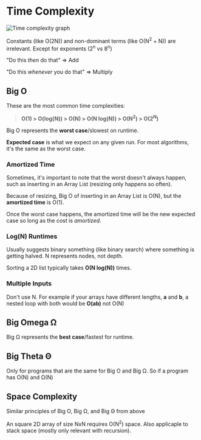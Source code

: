 # Time Complexity
![Time complexity graph](https://upload.wikimedia.org/wikipedia/commons/thumb/7/7e/Comparison_computational_complexity.svg/250px-Comparison_computational_complexity.svg.png)

Constants (like O(2N)) and non-dominant terms (like O(N<sup>2</sup> + N)) are irrelevant. Except for exponents (2<sup>n</sup> vs 8<sup>n</sup>)

"Do this *then* do that" => Add

"Do this *whenever* you do that" => Multiply

## Big O
These are the most common time complexities:

> **O(1) > O(log(N)) > O(N) > O(N log(N)) > O(N<sup>2</sup>) > O(2<sup>N</sup>)**

Big O represents the **worst case**/slowest on runtime.

**Expected case** is what we expect on any given run. For most algorithms, it's the same as the worst case.

### Amortized Time
Sometimes, it's important to note that the worst doesn't always happen, such as inserting in an Array List (resizing only happens so often).

Because of resizing, Big O of inserting in an Array List is O(N), but the **amortized time** is O(1).

Once the worst case happens, the amortized time will be the new expected case so long as the cost is *amortized*.

### Log(N) Runtimes
Usually suggests binary something (like binary search) where something is getting halved. N represents nodes, not depth.

Sorting a 2D list typically takes **O(N log(N))** times.

### Multiple Inputs
Don't use N. For example if your arrays have different lengths, **a** and **b**, a nested loop with both would be **O(ab)** not O(N)

## Big Omega Ω
Big Ω represents the **best case**/fastest for runtime.

## Big Theta Θ
Only for programs that are the same for Big O and Big Ω. So if a program has O(N) and Ω(N)

## Space Complexity
Similar principles of Big O, Big Ω, and Big Θ from above

An square 2D array of size NxN requires O(N<sup>2</sup>) space. Also applicaple to stack space (mostly only relevant with recursion).